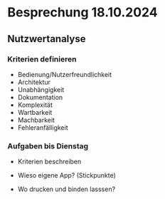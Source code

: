 # Besprechung 18.10.2024

## Nutzwertanalyse


### Kriterien definieren

- Bedienung/Nutzerfreundlichkeit
- Architektur
- Unabhängigkeit
- Dokumentation
- Komplexität
- Wartbarkeit
- Machbarkeit
- Fehleranfälligkeit

### Aufgaben bis Dienstag

- Kriterien beschreiben
- Wieso eigene App? (Stickpunkte)

- Wo drucken und binden lasssen?

